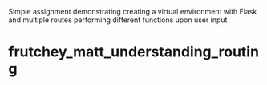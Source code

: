 Simple assignment demonstrating creating a virtual environment with Flask and multiple routes performing different functions upon user input
# frutchey_matt_understanding_routing

